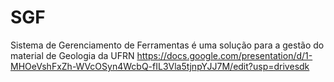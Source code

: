 # SGF
Sistema de Gerenciamento de Ferramentas é uma solução para a gestão do material de Geologia da UFRN
https://docs.google.com/presentation/d/1-MHOeVshFxZh-WVcOSyn4WcbQ-fIL3Vla5tjnpYJJ7M/edit?usp=drivesdk
